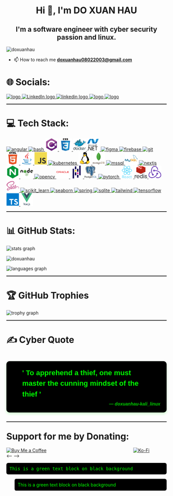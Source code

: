<h1 align="center">Hi 👋, I'm DO XUAN HAU</h1>
<h2 align="center">I'm a software engineer with cyber security passion and linux.</h2>

<p align="left" > <img src="https://komarev.com/ghpvc/?username=doxuanhau&label=Profile%20views&color=0e75b6&style=flat" alt="doxuanhau" /> </p>

- 📫 How to reach me **doxuanhau08022003@gmail.com**

<h1 align="left">🌐 Socials:</h1>
<p align="left">
<div align="left">
  <!-- instagram -->
  <a  href="https://www.instagram.com/xuanhau_"> 
  <img src="https://img.shields.io/badge/Instagram-%23E4405F.svg?logo=Instagram&amp;logoColor=white" height="25" alt=" logo"  />
   <a/>
  
  <!-- Linkedin -->
  <a href="https://www.linkedin.com/in/doxuanhau">
  <img src="https://img.shields.io/badge/LinkedIn-%230A66C2.svg?logo=LinkedIn&amp;logoColor=white" height="25" alt="LinkedIn logo" height="25" alt=" logo"  />
   <a/>
  <!-- facebook -->
 <a href="https://www.facebook.com/xuan.hau.997065">
 <img src="https://img.shields.io/badge/Facebook-%231877F2.svg?logo=Facebook&logoColor=white" height="25" alt="linkedin logo"  />
  <a/>
 <!-- youtube -->
 <a href="https://www.youtube.com/@xuanhau_7">
 <img src="https://img.shields.io/badge/YouTube-%23FF0000.svg?logo=YouTube&logoColor=white" height="25" alt=" logo"  />
  <a/>
  <!-- tiktok -->
  <a href="">
   <img src="https://img.shields.io/badge/TikTok-%23000000.svg?logo=TikTok&logoColor=white" height="25" alt=" logo"  />
  <a/>

</div>
<hr style="height:2px;"/>
<h1 align="left">💻 Tech Stack: </h1>
<p align="left"> <a href="https://angular.io" target="_blank" rel="noreferrer"> <img src="https://angular.io/assets/images/logos/angular/angular.svg" alt="angular" width="40" height="40"/> </a> <a href="https://www.gnu.org/software/bash/" target="_blank" rel="noreferrer"> <img src="https://www.vectorlogo.zone/logos/gnu_bash/gnu_bash-icon.svg" alt="bash" width="40" height="40"/> </a> <a href="https://www.w3schools.com/cs/" target="_blank" rel="noreferrer"> <img src="https://raw.githubusercontent.com/devicons/devicon/master/icons/csharp/csharp-original.svg" alt="csharp" width="40" height="40"/> </a> <a href="https://www.w3schools.com/css/" target="_blank" rel="noreferrer"> <img src="https://raw.githubusercontent.com/devicons/devicon/master/icons/css3/css3-original-wordmark.svg" alt="css3" width="40" height="40"/> </a> <a href="https://www.docker.com/" target="_blank" rel="noreferrer"> <img src="https://raw.githubusercontent.com/devicons/devicon/master/icons/docker/docker-original-wordmark.svg" alt="docker" width="40" height="40"/> </a> <a href="https://dotnet.microsoft.com/" target="_blank" rel="noreferrer"> <img src="https://raw.githubusercontent.com/devicons/devicon/master/icons/dot-net/dot-net-original-wordmark.svg" alt="dotnet" width="40" height="40"/> </a> <a href="https://www.figma.com/" target="_blank" rel="noreferrer"> <img src="https://www.vectorlogo.zone/logos/figma/figma-icon.svg" alt="figma" width="40" height="40"/> </a> <a href="https://firebase.google.com/" target="_blank" rel="noreferrer"> <img src="https://www.vectorlogo.zone/logos/firebase/firebase-icon.svg" alt="firebase" width="40" height="40"/> </a> <a href="https://git-scm.com/" target="_blank" rel="noreferrer"> <img src="https://www.vectorlogo.zone/logos/git-scm/git-scm-icon.svg" alt="git" width="40" height="40"/> </a> <a href="https://www.w3.org/html/" target="_blank" rel="noreferrer"> <img src="https://raw.githubusercontent.com/devicons/devicon/master/icons/html5/html5-original-wordmark.svg" alt="html5" width="40" height="40"/> </a> <a href="https://www.java.com" target="_blank" rel="noreferrer"> <img src="https://raw.githubusercontent.com/devicons/devicon/master/icons/java/java-original.svg" alt="java" width="40" height="40"/> </a> <a href="https://developer.mozilla.org/en-US/docs/Web/JavaScript" target="_blank" rel="noreferrer"> <img src="https://raw.githubusercontent.com/devicons/devicon/master/icons/javascript/javascript-original.svg" alt="javascript" width="40" height="40"/> </a> <a href="https://kubernetes.io" target="_blank" rel="noreferrer"> <img src="https://www.vectorlogo.zone/logos/kubernetes/kubernetes-icon.svg" alt="kubernetes" width="40" height="40"/> </a> <a href="https://www.linux.org/" target="_blank" rel="noreferrer"> <img src="https://raw.githubusercontent.com/devicons/devicon/master/icons/linux/linux-original.svg" alt="linux" width="40" height="40"/> </a> <a href="https://www.mongodb.com/" target="_blank" rel="noreferrer"> <img src="https://raw.githubusercontent.com/devicons/devicon/master/icons/mongodb/mongodb-original-wordmark.svg" alt="mongodb" width="40" height="40"/> </a> <a href="https://www.microsoft.com/en-us/sql-server" target="_blank" rel="noreferrer"> <img src="https://www.svgrepo.com/show/303229/microsoft-sql-server-logo.svg" alt="mssql" width="40" height="40"/> </a> <a href="https://www.mysql.com/" target="_blank" rel="noreferrer"> <img src="https://raw.githubusercontent.com/devicons/devicon/master/icons/mysql/mysql-original-wordmark.svg" alt="mysql" width="40" height="40"/> </a> <a href="https://nextjs.org/" target="_blank" rel="noreferrer"> <img src="https://cdn.worldvectorlogo.com/logos/nextjs-2.svg" alt="nextjs" width="40" height="40"/> </a> <a href="https://www.nginx.com" target="_blank" rel="noreferrer"> <img src="https://raw.githubusercontent.com/devicons/devicon/master/icons/nginx/nginx-original.svg" alt="nginx" width="40" height="40"/> </a> <a href="https://nodejs.org" target="_blank" rel="noreferrer"> <img src="https://raw.githubusercontent.com/devicons/devicon/master/icons/nodejs/nodejs-original-wordmark.svg" alt="nodejs" width="40" height="40"/> </a> <a href="https://opencv.org/" target="_blank" rel="noreferrer"> <img src="https://www.vectorlogo.zone/logos/opencv/opencv-icon.svg" alt="opencv" width="40" height="40"/> </a> <a href="https://www.oracle.com/" target="_blank" rel="noreferrer"> <img src="https://raw.githubusercontent.com/devicons/devicon/master/icons/oracle/oracle-original.svg" alt="oracle" width="40" height="40"/> </a> <a href="https://pandas.pydata.org/" target="_blank" rel="noreferrer"> <img src="https://raw.githubusercontent.com/devicons/devicon/2ae2a900d2f041da66e950e4d48052658d850630/icons/pandas/pandas-original.svg" alt="pandas" width="40" height="40"/> </a> <a href="https://www.postgresql.org" target="_blank" rel="noreferrer"> <img src="https://raw.githubusercontent.com/devicons/devicon/master/icons/postgresql/postgresql-original-wordmark.svg" alt="postgresql" width="40" height="40"/> </a> <a href="https://pytorch.org/" target="_blank" rel="noreferrer"> <img src="https://www.vectorlogo.zone/logos/pytorch/pytorch-icon.svg" alt="pytorch" width="40" height="40"/> </a> <a href="https://reactjs.org/" target="_blank" rel="noreferrer"> <img src="https://raw.githubusercontent.com/devicons/devicon/master/icons/react/react-original-wordmark.svg" alt="react" width="40" height="40"/> </a> <a href="https://redis.io" target="_blank" rel="noreferrer"> <img src="https://raw.githubusercontent.com/devicons/devicon/master/icons/redis/redis-original-wordmark.svg" alt="redis" width="40" height="40"/> </a> <a href="https://redux.js.org" target="_blank" rel="noreferrer"> <img src="https://raw.githubusercontent.com/devicons/devicon/master/icons/redux/redux-original.svg" alt="redux" width="40" height="40"/> </a> <a href="https://sass-lang.com" target="_blank" rel="noreferrer"> <img src="https://raw.githubusercontent.com/devicons/devicon/master/icons/sass/sass-original.svg" alt="sass" width="40" height="40"/> </a> <a href="https://scikit-learn.org/" target="_blank" rel="noreferrer"> <img src="https://upload.wikimedia.org/wikipedia/commons/0/05/Scikit_learn_logo_small.svg" alt="scikit_learn" width="40" height="40"/> </a> <a href="https://seaborn.pydata.org/" target="_blank" rel="noreferrer"> <img src="https://seaborn.pydata.org/_images/logo-mark-lightbg.svg" alt="seaborn" width="40" height="40"/> </a> <a href="https://spring.io/" target="_blank" rel="noreferrer"> <img src="https://www.vectorlogo.zone/logos/springio/springio-icon.svg" alt="spring" width="40" height="40"/> </a> <a href="https://www.sqlite.org/" target="_blank" rel="noreferrer"> <img src="https://www.vectorlogo.zone/logos/sqlite/sqlite-icon.svg" alt="sqlite" width="40" height="40"/> </a> <a href="https://tailwindcss.com/" target="_blank" rel="noreferrer"> <img src="https://www.vectorlogo.zone/logos/tailwindcss/tailwindcss-icon.svg" alt="tailwind" width="40" height="40"/> </a> <a href="https://www.tensorflow.org" target="_blank" rel="noreferrer"> <img src="https://www.vectorlogo.zone/logos/tensorflow/tensorflow-icon.svg" alt="tensorflow" width="40" height="40"/> </a> <a href="https://www.typescriptlang.org/" target="_blank" rel="noreferrer"> <img src="https://raw.githubusercontent.com/devicons/devicon/master/icons/typescript/typescript-original.svg" alt="typescript" width="40" height="40"/> </a> <a href="https://vuejs.org/" target="_blank" rel="noreferrer"> <img src="https://raw.githubusercontent.com/devicons/devicon/master/icons/vuejs/vuejs-original-wordmark.svg" alt="vuejs" width="40" height="40"/> </a> </p>
<hr style="height:2px;"/>

<div align="left">
<h1 >📊 GitHub Stats:</h1>

<p>
<img src="https://github-readme-stats.vercel.app/api?username=DOXUANHAU&hide_rank=false&show_icons=true&include_all_commits=true&count_private=true&disable_animations=false&theme=dracula&locale=en&hide_border=false"  alt="stats graph" alt="doxuanhau" /><p/>

<p><img align="center" src="https://github-readme-streak-stats.herokuapp.com/?user=DOXUANHAU&theme=dracula&disable_animations=false" alt="doxuanhau" /></p>


<img src="https://github-readme-stats.vercel.app/api/top-langs?username=DOXUANHAU&locale=en&layout=compact&card_width=320&langs_count=5&theme=dracula&hide_border=false"  alt="languages graph"  />

</div>


<hr style="height:2px"/>
<div align="left">
  <h1>🏆 GitHub Trophies</h1>
  <p>
    <img 
      src="https://github-profile-trophy.vercel.app?username=DOXUANHAU&theme=dracula&column=-1&row=1&margin-w=8&margin-h=8&no-bg=false&no-frame=false&order=4" 
      alt="trophy graph" 
    />
  </p>
</div>

<hr style="height:2px"/>


<h1>✍️  Cyber Quote<h1/>
<div style="background-color: #000000; color: #00ff00; padding: 20px; border-radius: 10px; max-width: 700px; position: relative; font-family: Arial, sans-serif; box-shadow: 0 4px 8px rgba(0, 255, 0, 0.2); margin-bottom: 0;">
  <p style="font-size: 0.8em; line-height: 1.5; margin: 0 0 20px 0; position: relative; padding: 0 30px;">
    ' To apprehend a thief, one must master the cunning mindset of the thief '
  </p>
  <p style="position: absolute; bottom: 5px; right: 20px; font-size: 0.5em; font-style: italic; opacity: 0.8;">— doxuanhau-kali_linux</p>
</div>


<hr style="height: 2px ">

<h1 align="left" style="margin-top: 5px;">Support for me by Donating:</h1>
<div style="display: flex; justify-content: space-between; align-items: center; width: 450px;">
  <a href="https://www.buymeacoffee.com/doxuanhau">
    <img src="https://cdn.buymeacoffee.com/buttons/v2/default-yellow.png" height="50" width="210" alt="Buy Me a Coffee" />
  </a>
  <a href="https://ko-fi.com/doxuanhau">
    <img src="https://cdn.ko-fi.com/cdn/kofi3.png?v=3" height="50" width="210" alt="Ko-Fi" />
  </a>
</div>
<-- -->

<pre style="background:black; color:lime; padding:10px; border-radius:6px;">
This is a green text block on black background
</pre>
<blockquote style="background-color:black; color:lime; padding:10px; border-radius:6px;">
  This is a green text block on black background
</blockquote>
